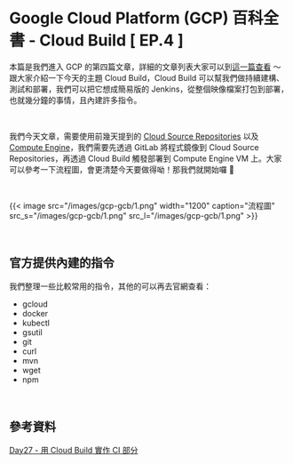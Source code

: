 # Google Cloud Platform (GCP) 百科全書  - Cloud Build [ EP.4 ]


本篇是我們進入 GCP 的第四篇文章，詳細的文章列表大家可以到[這一篇查看](https://pin-yi.me/gcp-introduce/) ～ 跟大家介紹一下今天的主題 Cloud Build，Cloud Build 可以幫我們做持續建構、測試和部署，我們可以把它想成簡易版的 Jenkins，從整個映像檔案打包到部署，也就幾分鐘的事情，且內建許多指令。

<br>

我們今天文章，需要使用前幾天提到的 [Cloud Source Repositories](https://pin-yi.me/gcp-gcsr/) 以及 [Compute Engine](https://pin-yi.me/gcp-gce/)，我們需要先透過 GitLab 將程式鏡像到 Cloud Source Repositories，再透過 Cloud Build 觸發部署到 Compute Engine VM 上。大家可以參考一下流程圖，會更清楚今天要做得呦！那我們就開始囉 🥸

<br>

{{< image src="/images/gcp-gcb/1.png"  width="1200" caption="流程圖" src_s="/images/gcp-gcb/1.png" src_l="/images/gcp-gcb/1.png" >}}

<br>		

## 官方提供內建的指令

我們整理一些比較常用的指令，其他的可以再去官網查看：

* gcloud
* docker
* kubectl
* gsutil
* git
* curl
* mvn
* wget
* npm

<br>

## 參考資料

[Day27 - 用 Cloud Build 實作 CI 部分](https://ithelp.ithome.com.tw/articles/10224727)

